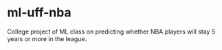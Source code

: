 # ml-uff-nba
College project of ML class on predicting whether NBA players will stay 5 years or more in the league.
